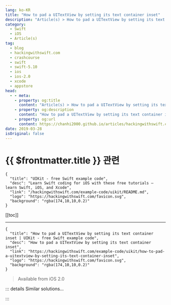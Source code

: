 ```yaml
---
lang: ko-KR
title: "How to pad a UITextView by setting its text container inset"
description: "Article(s) > How to pad a UITextView by setting its text container inset"
category:
  - Swift
  - iOS
  - Article(s)
tag: 
  - blog
  - hackingwithswift.com
  - crashcourse
  - swift
  - swift-5.10
  - ios
  - ios-2.0
  - xcode
  - appstore
head:
  - - meta:
    - property: og:title
      content: "Article(s) > How to pad a UITextView by setting its text container inset"
    - property: og:description
      content: "How to pad a UITextView by setting its text container inset"
    - property: og:url
      content: https://chanhi2000.github.io/articles/hackingwithswift.com/example-code/uikit/how-to-pad-a-uitextview-by-setting-its-text-container-inset.html
date: 2019-03-28
isOriginal: false
---
```


# {{ $frontmatter.title }} 관련

```component VPCard
{
  "title": "UIKit - free Swift example code",
  "desc": "Learn Swift coding for iOS with these free tutorials – learn Swift, iOS, and Xcode",
  "link": "/hackingwithswift.com/example-code/uikit/README.md",
  "logo": "https://hackingwithswift.com/favicon.svg",
  "background": "rgba(174,10,10,0.2)"
}
```

[[toc]]

---

```component VPCard
{
  "title": "How to pad a UITextView by setting its text container inset | UIKit - free Swift example code",
  "desc": "How to pad a UITextView by setting its text container inset",
  "link": "https://hackingwithswift.com/example-code/uikit/how-to-pad-a-uitextview-by-setting-its-text-container-inset",
  "logo": "https://hackingwithswift.com/favicon.svg",
  "background": "rgba(174,10,10,0.2)"
}
```

> Available from iOS 2.0

<!-- TODO: 작성 -->

<!--
You can force the text of any `UITextView` to have padding – i.e., to be indented from its edges – by setting its `textContainerInset` property to a value of your choosing. For example, to give a text view insets of 50 points from each edge, you would use this code:

```swift
textView.textContainerInset = UIEdgeInsets(top: 50, left: 50, bottom: 50, right: 50)
```

-->

::: details Similar solutions…

<!--
/example-code/uikit/how-to-center-a-view-in-its-container">How to center a view in its container 
/quick-start/swiftui/how-to-adjust-the-size-of-a-view-relative-to-its-container">How to adjust the size of a view relative to its container 
/example-code/uikit/how-to-limit-the-number-of-characters-in-a-uitextfield-or-uitextview">How to limit the number of characters in a UITextField or UITextView 
/quick-start/swiftui/how-to-inset-the-safe-area-with-custom-content">How to inset the safe area with custom content 
/example-code/uikit/how-to-change-the-scroll-indicator-inset-for-a-uiscrollview">How to change the scroll indicator inset for a UIScrollView</a>
-->

:::

